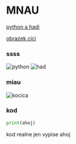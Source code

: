 # MNAU
[python a hadi](#ssss)

[obrazek cici](#miau)
### ssss
![python](https://github.com/user-attachments/assets/68ca563d-8234-4614-93ca-3f78813016f8)
![had](https://github.com/user-attachments/assets/eb70ccf7-9199-439f-85fe-cb5e327f628c)


### miau
![kocica](https://github.com/user-attachments/assets/f099985a-2e13-4ac3-9cb8-9a758cdb2d5c)


### kod
```python
print(ahoj)
```
kod realne jen vypise ahoj
